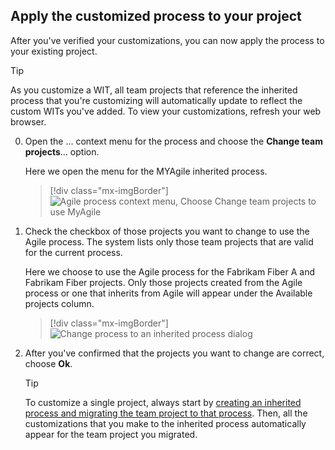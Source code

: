 
<a id="change-inherited-process"></a>

## Apply the customized process to your project 

After you've verified your customizations, you can now apply the process to your existing project. 

> [!TIP]    
> As you customize a WIT, all team projects that reference the inherited process that you're customizing will automatically update to reflect the custom WITs you've added. To view your customizations, refresh your web browser.

0. Open the &hellip; context menu for the process and choose the **Change team projects**&hellip; option. 

	Here we open the menu for the MYAgile inherited process. 

	> [!div class="mx-imgBorder"]  
	> ![Agile process context menu, Choose Change team projects to use MyAgile](/vsts/settings/work/_img/process/add-custom-change-process.png) 

0. Check the checkbox of those projects you want to change to use the Agile process. The system lists only those team projects that are valid for the current process.	

	Here we choose to use the Agile process for the Fabrikam Fiber A and Fabrikam Fiber projects.  Only those projects created from the Agile process or one that inherits from Agile will appear under the Available projects column. 
  
	> [!div class="mx-imgBorder"]  
	> ![Change process to an inherited process dialog](/vsts/settings/work/_img/process/customize-change-process-dialog.png) 

0. After  you've confirmed that the projects you want to change are correct, choose **Ok**. 

	> [!TIP]    
	> To customize a single project, always start by [creating an inherited process and migrating the team project to that process](/vsts/settings/work/manage-process.md). Then, all the customizations that you make to the inherited process automatically appear for the team project you migrated.